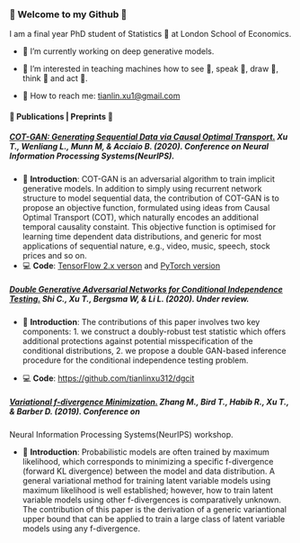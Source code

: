 ### :purple_heart: Welcome to my Github :purple_heart:

I am a final year PhD student of Statistics :game_die: at London School of Economics. 

- 🔭 I’m currently working on deep generative models.  

- 🌱 I’m interested in teaching machines how to see :eyes:, speak :mega:, draw :art:, think :brain: and act :running:.  

- :e-mail: How to reach me: tianlin.xu1@gmail.com

#### :scroll: Publications | Preprints :scroll:
##### [COT-GAN: Generating Sequential Data via Causal Optimal Transport.](https://papers.nips.cc/paper/2020/file/641d77dd5271fca28764612a028d9c8e-Paper.pdf) Xu T., Wenliang L., Munn M, & Acciaio B. (2020). Conference on Neural Information Processing Systems(NeurIPS).

- :speech_balloon: **Introduction**: COT-GAN is an adversarial algorithm to train implicit generative models. In addition to simply using recurrent network structure to model sequential data,  the contribution of COT-GAN is to propose an objective function, formulated using ideas from Causal Optimal Transport (COT), which naturally encodes an additional temporal causality constaint. This objective function is optimised for learning time dependent data distributions, and generic for most applications of sequential nature, e.g., video, music, speech, stock prices and so on.  
- :computer: **Code**: [TensorFlow 2.x verson](https://github.com/tianlinxu312/cot-gan) and [PyTorch version](https://github.com/tianlinxu312/cot-gan-pytorch)

##### [Double Generative Adversarial Networks for Conditional Independence Testing.](https://arxiv.org/pdf/2006.02615.pdf) Shi C., Xu T., Bergsma W, & Li L. (2020). Under review.

- :speech_balloon: **Introduction**: The contributions of this paper involves two key components:  1. we construct a doubly-robust test statistic which offers additional protections against potential misspecification of the conditional distributions, 2. we propose a double GAN-based inference procedure for the conditional independence testing problem.

- :computer: **Code**: https://github.com/tianlinxu312/dgcit

##### [Variational f-divergence Minimization.](https://arxiv.org/pdf/1907.11891.pdf) Zhang M., Bird T., Habib R., Xu T., & Barber D. (2019). Conference on
Neural Information Processing Systems(NeurIPS) workshop.

- :speech_balloon: **Introduction**: Probabilistic models are often trained by maximum likelihood, which corresponds to minimizing a specific f-divergence (forward KL divergence) between the model and data distribution. A general variational method for training latent variable models using maximum likelihood is well established; however, how to train latent variable models using other f-divergences is comparatively unknown. The contribution of this paper is the derivation of a generic variantional upper bound that can be applied to train a large class of latent variable models using any f-divergence.

<!--
**tianlinxu312/tianlinxu312** is a ✨ _special_ ✨ repository because its `README.md` (this file) appears on your GitHub profile.

- :mortar_board: Google Scholar: https://scholar.google.com/citations?user=KPrpfPsAAAAJ&hl=en

- 🔭 I’m currently working on ...
- 🌱 I’m currently learning ...
- 👯 I’m looking to collaborate on ...
- 🤔 I’m looking for help with ...
- 💬 Ask me about ...
- 📫 How to reach me: ...
- 😄 Pronouns: ...
- ⚡ Fun fact: ...
-->
